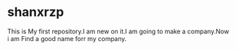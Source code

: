 # shanxrzp
This is My first repository.I am new on it.I am going to make a company.Now i am Find a good name forr my company.
